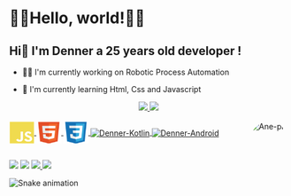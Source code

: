 <h1>🐱‍👤Hello, world!🐱‍👤</h1>
  <h2> Hi👋 I'm Denner a 25 years old developer ! </h2>

 - 👨‍💻 I'm currently working on Robotic Process Automation

 - 🌱 I'm currently learning Html, Css and Javascript
 
<div align=center>
  <a href="https://github.com/dennercosta1">
  <img height="150em" src="https://github-readme-stats.vercel.app/api?username=dennercosta1&show_icons=true&theme=dracula&include_all_commits=true&count_private=true"/>
  <img height="150em" src="https://github-readme-stats.vercel.app/api/top-langs/?username=dennercosta1&layout=compact&langs_count=7&theme=dracula"/>
</div>

<div style="display: inline_block"><br>
  <img align="center" alt=" Denner-Js" height="40" width="45" src="https://raw.githubusercontent.com/devicons/devicon/master/icons/javascript/javascript-plain.svg">
  <img align="center" alt=" Denner-Html"height="40" width="45" src="https://raw.githubusercontent.com/devicons/devicon/master/icons/html5/html5-original.svg">
  <img align="center" alt=" Denner-Css" height="40" width="45" src="https://raw.githubusercontent.com/devicons/devicon/master/icons/css3/css3-original.svg">
    <img align="center" alt=" Denner-Kotlin" height="40" width="45" src="https://cdn.jsdelivr.net/gh/devicons/devicon/icons/kotlin/kotlin-original.svg">
  <img align="center" alt=" Denner-Android" height="40" width="45" src="https://cdn.jsdelivr.net/gh/devicons/devicon/icons/android/android-original.svg" />
  <img align="right" alt="Ane-pic" height="120" style="border-radius:45px;" src="https://64.media.tumblr.com/5868fd7afe1589cfa18979f06d9df68f/f745df5b9b47a926-64/s400x600/0409706db798d61c34619541d590540ad6965dae.gifv">
  
 </div>

  ##
  
<div> 
  <a href="https://instagram.com/dennercosta1" target="_blank"><img src="https://img.shields.io/badge/-Instagram-%23E4405F?style=for-the-badge&logo=instagram&logoColor=white" target="_blank"></a>
  <a href = "mailto:dennerlira1@gmail.com"><img src="https://img.shields.io/badge/-Gmail-%23333?style=for-the-badge&logo=gmail&logoColor=white" target="_blank"></a>
  <a href="https://www.linkedin.com/in/denner-costa-5360b3216/" target="_blank"><img src="https://img.shields.io/badge/-LinkedIn-%230077B5?style=for-the-badge&logo=linkedin&logoColor=white" target="_blank">
    <a href="https://discord.gg/TdU7FvrdfR" target="_blank"><img src="https://img.shields.io/badge/Discord-7289DA?style=for-the-badge&logo=discord&logoColor=white" target="_blank"></a>
  

 ![Snake animation](https://github.com/dennercosta1/dennercosta1/blob/output/github-contribution-grid-snake.svg)
 
</div>
 
